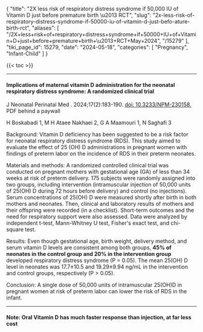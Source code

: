 {
  "title": "2X less risk of respiratory distress syndrome if 50,000 IU of Vitamin D just before premature birth \u2013 RCT",
  "slug": "2x-less-risk-of-respiratory-distress-syndrome-if-50000-iu-of-vitamin-d-just-befo-ature-birth-rct",
  "aliases": [
    "/2X+less+risk+of+respiratory+distress+syndrome+if+50000+IU+of+Vitamin+D+just+before+premature+birth+\u2013+RCT+May+2024",
    "/15279"
  ],
  "tiki_page_id": 15279,
  "date": "2024-05-18",
  "categories": [
    "Pregnancy",
    "Infant-Child"
  ]
}

{{< toc >}}

---

#### Implications of maternal vitamin D administration for the neonatal respiratory distress syndrome: A randomized clinical trial

J Neonatal Perinatal Med . 2024;17(2):183-190. [doi: 10.3233/NPM-230158.](https://doi.org/10.3233/NPM-230158.) PDF behind a paywall

H Boskabadi 1, M H Ataee Nakhaei 2, G A Maamouri 1, N Saghafi 3

Background: Vitamin D deficiency has been suggested to be a risk factor for neonatal respiratory distress syndrome (RDS). This study aimed to evaluate the effect of 25 (OH) D administrations in pregnant women with findings of preterm labor on the incidence of RDS in their preterm neonates.

Materials and methods: A randomized controlled clinical trial was conducted on pregnant mothers with gestational age (GA) of less than 34 weeks at risk of preterm delivery. 175 subjects were randomly assigned into two groups, including intervention (intramuscular injection of 50,000 units of 25(OH) D during 72 hours before delivery) and control (no injections). Serum concentrations of 25(OH) D were measured shortly after birth in both mothers and neonates. Then, clinical and laboratory results of mothers and their offspring were recorded (in a checklist). Short-term outcomes and the need for respiratory support were also assessed. Data were analyzed by independent t-test, Mann-Whitney U test, Fisher's exact test, and chi-square test.

Results: Even though gestational age, birth weight, delivery method, and serum vitamin D levels are consistent among both groups,  **45% of neonates in the control group and 20% in the intervention group**  developed respiratory distress syndrome (P = 0.05). The mean 25(OH) D level in neonates was 17.7±10.5 and 19.29±9.94 ng/mL in the intervention and control groups, respectively (P > 0.05).

Conclusion: A single dose of 50,000 units of intramuscular 25(OH)D in pregnant women at risk of preterm labor can lower the risk of RDS in the infant.

---

#### Note: Oral Vitamin D has much faster response than injection, at far less cost
